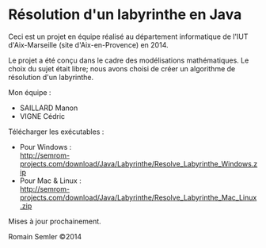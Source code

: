 Résolution d'un labyrinthe en Java
==================================

Ceci est un projet en équipe réalisé au département informatique de l'IUT d'Aix-Marseille (site d'Aix-en-Provence) en 2014.

Le projet a été conçu dans le cadre des modélisations mathématiques. Le choix du sujet était libre; nous avons choisi de créer un algorithme de résolution d'un labyrinthe.

Mon équipe :
- SAILLARD Manon
- VIGNE Cédric

Télécharger les exécutables :
  - Pour Windows :      
    http://semrom-projects.com/download/Java/Labyrinthe/Resolve_Labyrinthe_Windows.zip
  - Pour Mac & Linux :  
    http://semrom-projects.com/download/Java/Labyrinthe/Resolve_Labyrinthe_Mac_Linux.zip

Mises à jour prochainement.

Romain Semler ©2014
